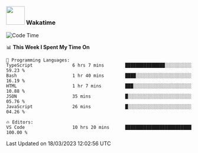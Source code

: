 ### <img src="https://media.giphy.com/media/VgCDAzcKvsR6OM0uWg/giphy.gif" width="50"> Wakatime

  <!--START_SECTION:waka-->
![Code Time](http://img.shields.io/badge/Code%20Time-1%2C321%20hrs%2014%20mins-blue)

📊 **This Week I Spent My Time On** 

```text
💬 Programming Languages: 
TypeScript               6 hrs 7 mins        ███████████████░░░░░░░░░░   59.23 % 
Bash                     1 hr 40 mins        ████░░░░░░░░░░░░░░░░░░░░░   16.19 % 
HTML                     1 hr 7 mins         ███░░░░░░░░░░░░░░░░░░░░░░   10.88 % 
JSON                     35 mins             █░░░░░░░░░░░░░░░░░░░░░░░░   05.76 % 
JavaScript               26 mins             █░░░░░░░░░░░░░░░░░░░░░░░░   04.26 % 

🔥 Editors: 
VS Code                  10 hrs 20 mins      █████████████████████████   100.00 % 
```


 Last Updated on 18/03/2023 12:02:56 UTC
<!--END_SECTION:waka-->
